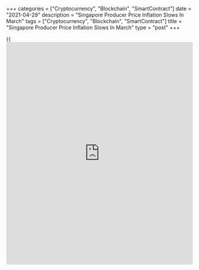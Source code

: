 +++
categories = ["Cryptocurrency", "Blockchain", "SmartContract"]
date = "2021-04-29"
description = "Singapore Producer Price Inflation Slows In March"
tags = ["Cryptocurrency", "Blockchain", "SmartContract"]
title = "Singapore Producer Price Inflation Slows In March"
type = "post"
+++

{{<iframe id="large-banner" src="https://www.bounty.group/#slide=11.0" width="100%" height="600" scrolling="no" style="border: 0px solid rgb(216, 221, 230); border-radius: 3px;">}}

Singapore's producer price inflation eased in March, data from the
Department of Statistics showed on Thursday.

The manufacturing producer price index increased 2.4 percent year-on-
year in March, after a 3.5 percent decline in February.

The oil index surged 58.5 percent annually in March, while the non-oil
indices fell 2.5 percent.

The Domestic Supply Price Index grew 9.6 percent year-on-year in March,
after a 0.7 percent decrease in February.

On a monthly basis, producer prices rose 3.7 percent in March, following
a 1.6 percent increase in the preceding month.

Another report from the statistical office showed that the import prices
gained 8.3 percent annually in March, following a 0.7 percent increase
in the previous month.

On a month-on-month basis, import prices increased 2.0 percent in March,
after a 2.7 percent gain in the prior month.

Data showed that export prices accelerated 3.5 percent yearly in March
and grew 2.0 percent from a month ago.

For comments and feedback [contact](https://www.playgroundfx.com/contact/): editorial@rtt[news](https://www.letsplayfx.com/blog/forex-news-website/).com

[Economic News][1]

 **What parts of the world are seeing the best (and worst) economic
performances lately? Click[here][2] to check out our [Econ Scorecard][2]
and find out! See up-to-the-moment [ranking](https://www.playgroundfx.com/blog/crypto-exchange-ranking/)s for the best and worst
performers in [GDP][3], [unemployment rate][4], [inflation][5] and much
more.**

   1. www.rtt[news](https://www.letsplayfx.com/blog/forex-news-website/).com/Content/EconomicNews.aspx
   2. www.rtt[news](https://www.letsplayfx.com/blog/forex-news-website/).com/economic-scorecard/world-rank/industrial-production/highest-performance.aspx
   3. www.rtt[news](https://www.letsplayfx.com/blog/forex-news-website/).com/economic-scorecard/world-rank/GDP/highest-performance.aspx
   4. www.rtt[news](https://www.letsplayfx.com/blog/forex-news-website/).com/economic-scorecard/world-rank/unemployment-rate/lowest-performance.aspx
   5. www.rtt[news](https://www.letsplayfx.com/blog/forex-news-website/).com/economic-scorecard/world-rank/CPI/highest-performance.aspx